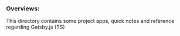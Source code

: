 ### Overviews:
This directory contains some project apps, quick notes and reference regarding Gatsby.js (TS)